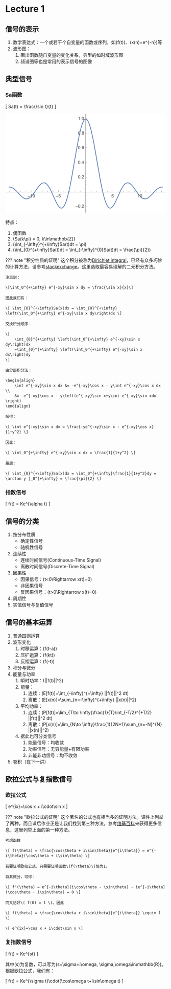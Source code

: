 # Lecture 1

## 信号的表示

1. 数学表达式：一个或若干个自变量的函数或序列，如\(f(t)\)、\(x(n)=e^{-n}\)等
2. 波形图：
      1. 画出函数随自变量的变化关系，典型的如时域波形图
      2. 频谱图等也是常用的表示信号的图像

## 典型信号

### Sa函数

\[ Sa(t) = \frac{\sin t}{t} \]

![SaFunction](img/L1-01.png)

特点：

1. 偶函数
2. \(Sa(k\pi) = 0, k\in\mathbb{Z}\)
3. \(\int_{-\infty}^{+\infty}Sa(t)dt = \pi\)
4. \(\int_{0}^{+\infty}Sa(t)dt = \int_{-\infty}^{0}Sa(t)dt  = \frac{\pi}{2}\)

??? note "积分性质的证明"
    这个积分被称为[Dirichlet integral](https://en.wikipedia.org/wiki/Dirichlet_integral)，已经有众多巧妙的计算方法，请参考[stackexchange](https://math.stackexchange.com/questions/5248/evaluating-the-integral-int-0-infty-frac-sin-x-x-mathrm-dx-frac-pi)。这里选取最容易理解的二元积分方法。

    注意到：

    \[\int_0^{+\infty} e^{-xy}\sin x dy = \frac{\sin x}{x}\]

    因此我们有：

    \[ \int_{0}^{+\infty}Sa(x)dx = \int_{0}^{+\infty} \left(\int_0^{+\infty} e^{-xy}\sin x dy\right)dx \]

    交换积分顺序：

    \[
        \int_{0}^{+\infty} \left(\int_0^{+\infty} e^{-xy}\sin x dy\right)dx
        =\int_{0}^{+\infty} \left(\int_0^{+\infty} e^{-xy}\sin x dx\right)dy
    \]

    由分部积分法：

    \begin{align}
        \int e^{-xy}\sin x dx &= -e^{-xy}\cos x - y\int e^{-xy}\cos x dx \\
        &= -e^{-xy}\cos x - y\left(e^{-xy}\sin x+y\int e^{-xy}\sin xdx \right)
    \end{align}

    解得：
    
    \[ \int e^{-xy}\sin x dx = \frac{-ye^{-xy}\sin x - e^{-xy}\cos x}{1+y^2} \]
    
    因此：

    \[ \int_0^{+\infty} e^{-xy}\sin x dx = \frac{1}{1+y^2} \]

    最后：

    \[ \int_{0}^{+\infty}Sa(x)dx = \int_0^{+\infty}\frac{1}{1+y^2}dy = \arctan y |_0^{+\infty} = \frac{\pi}{2} \]


### 指数信号

\[ f(t) = Ke^{\alpha t} \]

## 信号的分类

1. 按分布性质
      - 确定性信号
      - 随机性信号
2. 连续性
      - 连续时间信号(Continuous-Time Signal)
      - 离散时间信号(Discrete-Time Signal)
3. 因果性
      - 因果信号：\(t<0\Rightarrow x(t)=0\)
      - 非因果信号
      - 反因果信号：\(t>0\Rightarrow x(t)=0\)
4. 周期性
5. 实值信号与复值信号

## 信号的基本运算

1. 普通四则运算
2. 波形变化
      1. 时移运算：\(f(t-a)\)
      2. 压扩运算：\(f(kt)\)
      3. 反褶运算：\(f(-t)\)
3. 积分与微分
4. 能量与功率
      1. 瞬时功率：\(||f(t)||^2\)
      2. 能量：
         1. 连续：\(E[f(t)]=\int_{-\infty}^{+\infty} ||f(t)||^2 dt\)
         2. 离散：\(E[x(n)]=\sum_{n=-\infty}^{+\infty} ||x(n)||^2\)
      3. 平均功率：
         1. 连续：\(P[f(t)]=\lim_{T\to \infty}\frac{1}{T}\int_{-T/2}^{+T/2} ||f(t)||^2 dt\)
         2. 离散：\(P[x(n)]=\lim_{N\to \infty}\frac{1}{2N+1}\sum_{n=-N}^{N} ||x(n)||^2\)
      4. 据此也可分类信号
         1. 能量信号：均收敛
         2. 功率信号：无穷能量+有限功率
         3. 非能非功信号：均不收敛
5. 卷积（在下一讲）

## 欧拉公式与复指数信号

### 欧拉公式

\[ e^{ix}=\cos x + i\cdot\sin x \]

??? note "欧拉公式的证明"
    这个著名的公式也有相当多的证明方法。课件上列举了两种，而且课后作业正是让我们找到第三种方法。参考[维基百科](https://en.wikipedia.org/wiki/Euler%27s_formula)来获得更多信息，这里列举上面的第一种方法。

    考虑函数

    \[ f(\theta) = \frac{\cos\theta + i\sin\theta}{e^{i\theta}} = e^{-i\theta}(\cos\theta + i\sin\theta) \]

    若要证明欧拉公式，只需要证明函数\(f(\theta)\)恒为1。

    将其微分，可得：

    \[ f'(\theta) = e^{-i\theta}(i\cos\theta - \sin\theta) - ie^{-i\theta}(\cos\theta + i\sin\theta) = 0 \]

    而又恰好\( f(0) = 1 \)。因此

    \[ f(\theta) = \frac{\cos\theta + i\sin\theta}{e^{i\theta}} \equiv 1 \]

    \[ e^{ix}=\cos x + i\cdot\sin x \]

### 复指数信号

\[ f(t) = Ke^{st} \]

其中\(s\)为复数，可以写为\(s=\sigma+i\omega, \sigma,\omega\in\mathbb{R}\)。根据欧拉公式，我们有：

\[ f(t) = Ke^{\sigma t}\cdot(\cos\omega t+i\sin\omega t) \]
